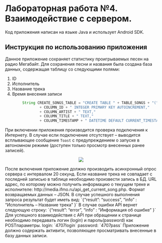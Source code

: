 # Лабораторная работа №4. Взаимодействие с сервером.
Код приложения написан на языке Java и использует Android SDK.

## Инструкция по использованию приложения
Данное приложение сохраняет статистику проигрываемых песен на радио Мегабайт. Для сохранения песни и названия была создана база данных, содержащая
таблицу со следующими полями:
1. ID
2. Исполнитель
3. Название трека
4. Время внесения записи
```java
        String CREATE_SONGS_TABLE = "CREATE TABLE " + TABLE_SONGS + "("
                + COLUMN_ID + " INTEGER PRIMARY KEY AUTOINCREMENT,"
                + COLUMN_ARTIST + " TEXT,"
                + COLUMN_TITLE + " TEXT,"
                + COLUMN_TIMESTAMP + " DATETIME DEFAULT CURRENT_TIMESTAMP" + ")";
```
При включении приложения производится проверка подключения к Интернету. В случае если подключение отсутствует – выводится всплывающее сообщение `Toast` с предупреждением о запуске в автономном режиме (доступен только просмотр внесенных ранее записей).
<p align="center">
<img src="https://sun9-75.userapi.com/s/v1/ig2/KgGDiavYhE6_W_RDLK9YIsxzssqxJV8JKIUJ6YLQf2xg1mF2cwI5lebSCZ8YyaYDTZDjNI4ND_NvCPg6LRhlykrW.jpg?quality=95&as=32x68,48x101,72x152,108x228,160x338,240x507,360x760,480x1013,540x1140,640x1351,720x1520&from=bu&u=yX4SfP33-YjVWTeIrAdEEwyAAbVPVq7H5lcVjU9V7nM&cs=720x1520"> 
</p>
После включения приложение должно производить асинхронный опрос сервера с интервалом 20 секунд. Если название трека не совпадает с
последней записью в таблице необходимо произвести запись в БД. URL адрес, по которому можно получить информацию о текущем треке и исполнителе: http://media.ifmo.ru/api_get_current_song.php. Формат возвращаемых данных – JSON. В случае успешного выполнения запроса результат будет иметь вид: `{“result”: “success”, “info” : “Исполнитель – Название трека” }`
В случае ошибки API вернет следующую строку:
`{“result”: “error”, “info” : “Информация об ошибке” }`
Для успешного взаимодействия с API при обращении к странице
необходимо передавать логин (login) и пароль(password) как POSTпараметры.
login: `4707login`
password: `4707pass`
Приложение должно содержать активити, позволяющее просматривать
внесенные в базу данных записи.
